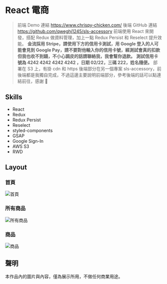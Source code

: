 # React 電商
> 前端 Demo 連結 <https://www.chrispy-chicken.com/>
> 後端 GitHub 連結 <https://github.com/qweghj1245/sls-accessory>
> 前端使用 React 來開發，搭配 Redux 做資料管理，加上一點 Redux Persist 和 Reselect 提升效能。
> **金流採用 Stripe，請使用下方的信用卡測試，用 Google 登入的人可能會見到 Google Pay，請不要對他輸入你的信用卡號，經測試會真的扣款但我也收不到錢，不小心調皮的話請聯絡我，我會幫你退款。**
> **測試信用卡號為 4242 4242 4242 4242 ，日期 02/22，三碼 222，姓名隨便。**
> 部署在 S3 上，有掛 cdn 和 https
> 後端部分在另一個專案 sls-accessory，前後端都是我獨自完成，不過這邊主要說明前端部分，參考後端的話可以點連結前往，感謝 :pray:

## Skills
- React
- Redux
- Redux Persist
- Reselect
- styled-components
- GSAP
- Google Sign-In
- AWS S3
- RWD

## Layout
### 首頁
![首頁](https://i.imgur.com/j6W3s7s.png)

### 所有商品
![所有商品](https://i.imgur.com/SOKNHsS.png)

### 商品
![商品](https://i.imgur.com/E6RZFoy.png)

## 聲明
本作品內的圖片與內容，僅為展示所用，不做任何商業用途。
